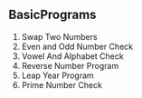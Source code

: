 ## BasicPrograms

1. Swap Two Numbers
2. Even and Odd Number Check
3. Vowel And Alphabet Check
4. Reverse Number Program
5. Leap Year Program
6. Prime Number Check
